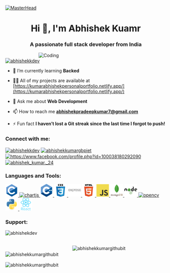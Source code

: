 [![MasterHead](https://media.licdn.com/dms/image/D563DAQFIJGy_J4EvYA/image-scale_191_1128/0/1666883668428?e=1675425600&v=beta&t=q5S0E-n5z-gDvzZPdOvK7oorksu-JESWk3DdbbvU2ss)](https://codegrills.in)
<h1 align="center">Hi 👋, I'm Abhishek Kuamr</h1>
<h3 align="center">A passionate full stack developer from India</h3>
<img align="right" alt="Coding" width="400" src="https://gifdb.com/images/high/animated-chock-coding-c78f6elj32sfoi8q.gif">

<p align="left"> <a href="https://twitter.com/abhishekkdev" target="blank"><img src="https://img.shields.io/twitter/follow/abhishekkdev?logo=twitter&style=for-the-badge" alt="abhishekkdev" /></a> </p>

- 🌱 I’m currently learning **Backed**

- 👨‍💻 All of my projects are available at [https://kumarabhishekpersonalportfolio.netlify.app/](https://kumarabhishekpersonalportfolio.netlify.app/)

- 💬 Ask me about **Web Development**

- 📫 How to reach me **abhishekpradeepkumar7@gmail.com**

- ⚡ Fun fact **I haven’t lost a Git streak since the last time I forgot to push!**

<h3 align="left">Connect with me:</h3>
<p align="left">
<a href="https://twitter.com/abhishekkdev" target="blank"><img align="center" src="https://raw.githubusercontent.com/rahuldkjain/github-profile-readme-generator/master/src/images/icons/Social/twitter.svg" alt="abhishekkdev" height="30" width="40" /></a>
<a href="https://linkedin.com/in/abhishekkumargbpiet" target="blank"><img align="center" src="https://raw.githubusercontent.com/rahuldkjain/github-profile-readme-generator/master/src/images/icons/Social/linked-in-alt.svg" alt="abhishekkumargbpiet" height="30" width="40" /></a>
<a href="https://fb.com/https://www.facebook.com/profile.php?id=100038180292090" target="blank"><img align="center" src="https://raw.githubusercontent.com/rahuldkjain/github-profile-readme-generator/master/src/images/icons/Social/facebook.svg" alt="https://www.facebook.com/profile.php?id=100038180292090" height="30" width="40" /></a>
<a href="https://instagram.com/abhishek_kumar._24" target="blank"><img align="center" src="https://raw.githubusercontent.com/rahuldkjain/github-profile-readme-generator/master/src/images/icons/Social/instagram.svg" alt="abhishek_kumar._24" height="30" width="40" /></a>
</p>

<h3 align="left">Languages and Tools:</h3>
<p align="left"> <a href="https://www.cprogramming.com/" target="_blank" rel="noreferrer"> <img src="https://raw.githubusercontent.com/devicons/devicon/master/icons/c/c-original.svg" alt="c" width="40" height="40"/> </a> <a href="https://www.chartjs.org" target="_blank" rel="noreferrer"> <img src="https://www.chartjs.org/media/logo-title.svg" alt="chartjs" width="40" height="40"/> </a> <a href="https://www.w3schools.com/cpp/" target="_blank" rel="noreferrer"> <img src="https://raw.githubusercontent.com/devicons/devicon/master/icons/cplusplus/cplusplus-original.svg" alt="cplusplus" width="40" height="40"/> </a> <a href="https://www.w3schools.com/css/" target="_blank" rel="noreferrer"> <img src="https://raw.githubusercontent.com/devicons/devicon/master/icons/css3/css3-original-wordmark.svg" alt="css3" width="40" height="40"/> </a> <a href="https://expressjs.com" target="_blank" rel="noreferrer"> <img src="https://raw.githubusercontent.com/devicons/devicon/master/icons/express/express-original-wordmark.svg" alt="express" width="40" height="40"/> </a> <a href="https://www.w3.org/html/" target="_blank" rel="noreferrer"> <img src="https://raw.githubusercontent.com/devicons/devicon/master/icons/html5/html5-original-wordmark.svg" alt="html5" width="40" height="40"/> </a> <a href="https://developer.mozilla.org/en-US/docs/Web/JavaScript" target="_blank" rel="noreferrer"> <img src="https://raw.githubusercontent.com/devicons/devicon/master/icons/javascript/javascript-original.svg" alt="javascript" width="40" height="40"/> </a> <a href="https://www.mongodb.com/" target="_blank" rel="noreferrer"> <img src="https://raw.githubusercontent.com/devicons/devicon/master/icons/mongodb/mongodb-original-wordmark.svg" alt="mongodb" width="40" height="40"/> </a> <a href="https://nodejs.org" target="_blank" rel="noreferrer"> <img src="https://raw.githubusercontent.com/devicons/devicon/master/icons/nodejs/nodejs-original-wordmark.svg" alt="nodejs" width="40" height="40"/> </a> <a href="https://opencv.org/" target="_blank" rel="noreferrer"> <img src="https://www.vectorlogo.zone/logos/opencv/opencv-icon.svg" alt="opencv" width="40" height="40"/> </a> <a href="https://www.python.org" target="_blank" rel="noreferrer"> <img src="https://raw.githubusercontent.com/devicons/devicon/master/icons/python/python-original.svg" alt="python" width="40" height="40"/> </a> <a href="https://reactjs.org/" target="_blank" rel="noreferrer"> <img src="https://raw.githubusercontent.com/devicons/devicon/master/icons/react/react-original-wordmark.svg" alt="react" width="40" height="40"/> </a> </p>

<h3 align="left">Support:</h3>
<p><a href="https://www.buymeacoffee.com/abhishekdev"> <img align="left" src="https://cdn.buymeacoffee.com/buttons/v2/default-yellow.png" height="50" width="210" alt="abhishekdev" /></a></p><br><br>

<p><img align="left" src="https://github-readme-stats.vercel.app/api/top-langs?username=abhishekkumargithubit&show_icons=true&locale=en&layout=compact" alt="abhishekkumargithubit" /></p>

<p>&nbsp;<img align="center" src="https://github-readme-stats.vercel.app/api?username=abhishekkumargithubit&show_icons=true&locale=en" alt="abhishekkumargithubit" /></p>

<p><img align="center" src="https://github-readme-streak-stats.herokuapp.com/?user=abhishekkumargithubit&" alt="abhishekkumargithubit" /></p>
